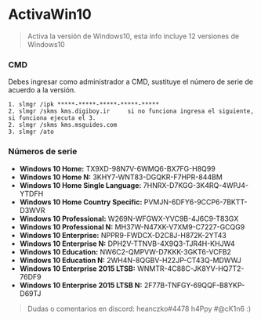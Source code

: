 # ActivaWin10
> Activa la versión de Windows10, esta info incluye 12 versiones de Windows10

### CMD

Debes ingresar como administrador a CMD, sustituye el número de serie de acuerdo a la versión.

	1. slmgr /ipk *****-*****-*****-*****-*****
	2. slmgr /skms kms.digiboy.ir     si no funciona ingresa el siguiente, si funciona ejecuta el 3. 
	2. slmgr /skms kms.msguides.com
	3. slmgr /ato
	
### Números de serie

* **Windows 10 Home:** TX9XD-98N7V-6WMQ6-BX7FG-H8Q99
* **Windows 10 Home N:** 3KHY7-WNT83-DGQKR-F7HPR-844BM
* **Windows 10 Home Single Language:** 7HNRX-D7KGG-3K4RQ-4WPJ4-YTDFH
* **Windows 10 Home Country Specific:** PVMJN-6DFY6-9CCP6-7BKTT-D3WVR
* **Windows 10 Professional:** W269N-WFGWX-YVC9B-4J6C9-T83GX
* **Windows 10 Professional N:** MH37W-N47XK-V7XM9-C7227-GCQG9
* **Windows 10 Enterprise:** NPPR9-FWDCX-D2C8J-H872K-2YT43
* **Windows 10 Enterprise N:** DPH2V-TTNVB-4X9Q3-TJR4H-KHJW4
* **Windows 10 Education:** NW6C2-QMPVW-D7KKK-3GKT6-VCFB2
* **Windows 10 Education N:** 2WH4N-8QGBV-H22JP-CT43Q-MDWWJ
* **Windows 10 Enterprise 2015 LTSB:** WNMTR-4C88C-JK8YV-HQ7T2-76DF9
* **Windows 10 Enterprise 2015 LTSB N:** 2F77B-TNFGY-69QQF-B8YKP-D69TJ

> Dudas o comentarios en discord: heanczko#4478 
h4Ppy #@cK1n6 :)

